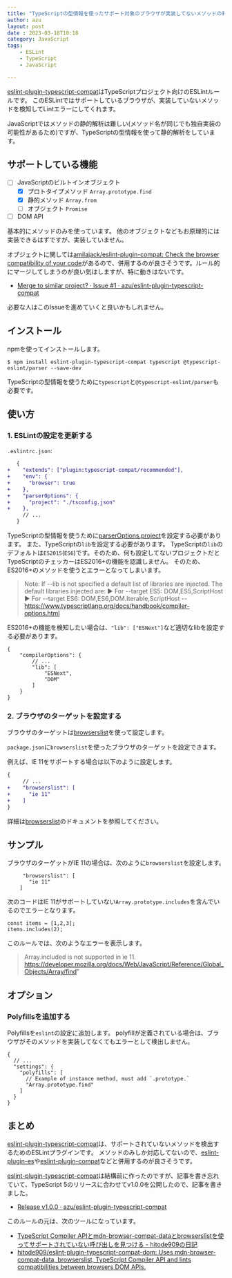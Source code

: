 ```yaml
---
title: "TypeScriptの型情報を使ったサポート対象のブラウザが実装してないメソッドの利用をエラーにするESLintルール"
author: azu
layout: post
date : 2023-03-18T10:18
category: JavaScript
tags:
    - ESLint
    - TypeScript
    - JavaScript

---
```


[eslint-plugin-typescript-compat](https://github.com/azu/eslint-plugin-typescript-compat)はTypeScriptプロジェクト向けのESLintルールです。
このESLintではサポートしているブラウザが、実装していないメソッドを検知してLintエラーにしてくれます。

JavaScriptではメソッドの静的解析は難しい(メソッド名が同じでも独自実装の可能性があるため)ですが、TypeScriptの型情報を使って静的解析をしています。

## サポートしている機能

- [ ] JavaScriptのビルトインオブジェクト
    - [x] プロトタイプメソッド `Array.prototype.find`
    - [x] 静的メソッド `Array.from`
    - [ ] オブジェクト `Promise`
- [ ] DOM API

基本的にメソッドのみを使っています。
他のオブジェクトなどもお原理的には実装できるはずですが、実装していません。

オブジェクトに関しては[amilajack/eslint-plugin-compat: Check the browser compatibility of your code](https://github.com/amilajack/eslint-plugin-compat)があるので、併用するのが良さそうです。ルール的にマージしてしまうのが良い気はしますが、特に動きはないです。

- [Merge to similar project? · Issue #1 · azu/eslint-plugin-typescript-compat](https://github.com/azu/eslint-plugin-typescript-compat/issues/1)

必要な人はこのIssueを進めていくと良いかもしれません。

## インストール

npmを使ってインストールします。

```
$ npm install eslint-plugin-typescript-compat typescript @typescript-eslint/parser --save-dev
```

TypeScriptの型情報を使うために`typescript`と`@typescript-eslint/parser`も必要です。

## 使い方

### 1. ESLintの設定を更新する

`.eslintrc.json`:

```diff
   {
+    "extends": ["plugin:typescript-compat/recommended"],
+    "env": {
+      "browser": true
+    },
+    "parserOptions": {
+      "project": "./tsconfig.json"
+    },
     // ...
   }
```

TypeScriptの型情報を使うために[parserOptions.project](https://typescript-eslint.io/architecture/parser/)を設定する必要があります。 
また、TypeScriptの`lib`を設定する必要があります。
TypeScriptの`lib`のデフォルトは`ES2015`(`ES6`)です。そのため、何も設定してないプロジェクトだとTypeScriptのチェッカーはES2016+の機能を認識しません。
そのため、ES2016+のメソッドを使うとエラーとなってしまいます。

> Note: If --lib is not specified a default list of libraries are injected. The default libraries injected are:
> ► For --target ES5: DOM,ES5,ScriptHost
> ► For --target ES6: DOM,ES6,DOM.Iterable,ScriptHost
> -- https://www.typescriptlang.org/docs/handbook/compiler-options.html

ES2016+の機能を検知したい場合は、`"lib": ["ESNext"]`など適切なlibを設定する必要があります。

```json5
{
    "compilerOptions": {
        // ...
        "lib": [
            "ESNext",
            "DOM"
        ]
    }
}

```

### 2. ブラウザのターゲットを設定する

ブラウザのターゲットは[browserslist](https://github.com/browserslist/browserslist)を使って設定します。

`package.json`に`browserslist`を使ったブラウザのターゲットを設定できます。

例えば、IE 11をサポートする場合は以下のように設定します。

```diff
{
     // ...
+    "browserslist": [
+      "ie 11"
+    ]
}
```

詳細は[browserslist](https://github.com/browserslist/browserslist)のドキュメントを参照してください。

## サンプル

ブラウザのターゲットがIE 11の場合は、次のように`browserslist`を設定します。

```json5
     "browserslist": [
       "ie 11"
    ]
```

次のコードはIE 11がサポートしていない`Array.prototype.includes`を含んでいるのでエラーとなります。

```
const items = [1,2,3];
items.includes(2); 
```

このルールでは、次のようなエラーを表示します。

> Array.included is not supported in ie 11. https://developer.mozilla.org/docs/Web/JavaScript/Reference/Global_Objects/Array/find"

## オプション

### Polyfillsを追加する

Polyfillsを`eslint`の設定に追加します。
polyfillが定義されている場合は、ブラウザがそのメソッドを実装してなくてもエラーとして検出しません。

```json5
{
  // ...
  "settings": {
    "polyfills": [
      // Example of instance method, must add `.prototype.`
      "Array.prototype.find"
    ]
  }
}
```

## まとめ

[eslint-plugin-typescript-compat](https://github.com/azu/eslint-plugin-typescript-compat)は、サポートされていないメソッドを検出するためのESLintプラグインです。
メソッドのみしか対応してないので、[eslint-plugin-es](https://github.com/mysticatea/eslint-plugin-es)や[eslint-plugin-compat](https://github.com/amilajack/eslint-plugin-compat)などと併用するのが良さそうです。

[eslint-plugin-typescript-compat](https://github.com/azu/eslint-plugin-typescript-compat)は結構前に作ったのですが、記事を書き忘れていて、TypeScript 5のリリースに合わせてv1.0.0を公開したので、記事を書きました。

- [Release v1.0.0 · azu/eslint-plugin-typescript-compat](https://github.com/azu/eslint-plugin-typescript-compat/releases/tag/v1.0.0)

このルールの元は、次のツールになっています。

- [TypeScript Compiler APIとmdn-browser-compat-dataとbrowserslistを使ってサポートされていない呼び出しを見つける - hitode909の日記](https://blog.sushi.money/entry/2020/03/01/173306)
- [hitode909/eslint-plugin-typescript-compat-dom: Uses mdn-browser-compat-data, browserslist, TypeScript Compiler API and lints compatibilities between browsers DOM APIs.](https://github.com/hitode909/eslint-plugin-typescript-compat-dom)

